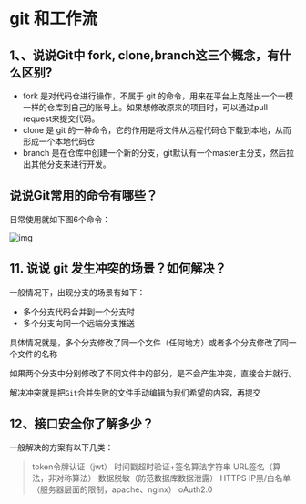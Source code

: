 

# git 和工作流

## 1、、说说Git中 fork, clone,branch这三个概念，有什么区别?

- fork 是对代码仓进行操作，不属于 git 的命令，用来在平台上克隆出一个一模一样的仓库到自己的账号上。如果想修改原来的项目时，可以通过pull request来提交代码。
- clone 是 git 的一种命令，它的作用是将文件从远程代码仓下载到本地，从而形成一个本地代码仓
- branch 是在仓库中创建一个新的分支，git默认有一个master主分支，然后拉出其他分支来进行开发。



## 说说Git常用的命令有哪些？

日常使用就如下图6个命令：

![img](https://tva1.sinaimg.cn/large/008vxvgGly1h7jortz7wjj30sn08yq3s.jpg)



## 11. 说说 git 发生冲突的场景？如何解决？

一般情况下，出现分支的场景有如下：

- 多个分支代码合并到一个分支时
- 多个分支向同一个远端分支推送

具体情况就是，多个分支修改了同一个文件（任何地方）或者多个分支修改了同一个文件的名称

如果两个分支中分别修改了不同文件中的部分，是不会产生冲突，直接合并就行。

解决冲突就是把`Git`合并失败的文件手动编辑为我们希望的内容，再提交



## 12、接口安全你了解多少？

一般解决的方案有以下几类：

> token令牌认证（jwt）
> 时间戳超时验证+签名算法字符串
> URL签名（算法，非对称算法）
> 数据脱敏（防范数据库数据泄露）
> HTTPS
> IP黑/白名单（服务器层面的限制，apache、nginx）
> oAuth2.0



